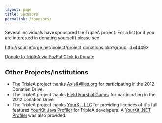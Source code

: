 ```yaml
---
layout: page
title: Sponsors
permalink: /sponsors/
---
```


Several individuals have sponsored the TripleA project. For a list (or if you are interested in donating yourself) please see

<http://sourceforge.net/project/project_donations.php?group_id=44492>

[Donate to TripleA via PayPal Click to Donate](https://www.paypal.com/us/cgi-bin/webscr?cmd=_flow&SESSION=10ZIINdhCHAOl4_0ZDr3kZLx-L20M4oQqtTrsO4Pi1N7G31qPuLAkrZwKeK&dispatch=5885d80a13c0db1f8e263663d3faee8d0b9dcb01a9b6dc564e45f62871326a5e)


## Other Projects/Institutions

* The TripleA project thanks [Axis&Allies.org](http://www.axisandallies.org/) for participating in the 2012 Donation Drive.
* The TripleA project thanks [Field Marshal Games](http://www.fieldmarshalgames.com/) for participating in the 2012 Donation Drive.
* The TripleA project thanks [YourKit, LLC](http://www.yourkit.com/) for providing licences of it's full featured [YourKit Java Profiler](http://www.yourkit.com/java/profiler/index.jsp) for TripleA developers. A [YourKit .NET Profiler](http://www.yourkit.com/.net/profiler/index.jsp) was also provided.
